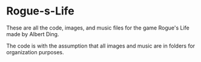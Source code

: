 # Rogue-s-Life

These are all the code, images, and music files for the game Rogue's Life made by Albert Ding.

The code is with the assumption that all images and music are in folders for organization purposes.
